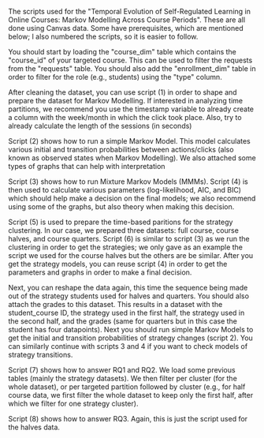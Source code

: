 The scripts used for the "Temporal Evolution of Self-Regulated Learning in Online Courses: Markov Modelling Across Course Periods". These are all done using Canvas data. Some have prerequisites, which are mentioned below; I also numbered the scripts, so it is easier to follow.

You should start by loading the "course_dim" table which contains the "course_id" of your targeted course. This can be used to filter the requests from the "requests" table. You should also add the "enrollment_dim" table in order to filter for the role (e.g., students) using the "type" column. 

After cleaning the dataset, you can use script (1) in order to shape and prepare the dataset for Markov Modelling. If interested in analyzing time partitions, we recommend you use the timestamp variable to already create a column with the week/month in which the click took place. Also, try to already calculate the length of the sessions (in seconds)

Script (2) shows how to run a simple Markov Model. This model calculates various initial and transition probabilities between actions/clicks (also known as observed states when Markov Modelling). We also attached some types of graphs that can help with interpretation

Script (3) shows how to run Mixture Markov Models (MMMs). Script (4) is then used to calculate various parameters (log-likelihood, AIC, and BIC) which should help make a decision on the final models; we also recommend using some of the graphs, but also theory when making this decision. 

Script (5) is used to prepare the time-based paritions for the strategy clustering. In our case, we prepared three datasets: full course, course halves, and course quarters. Script (6) is similar to script (3) as we run the clustering in order to get the strategies; we only gave as an example the script we used for the course halves but the others are be similar. After you get the strategy models, you can reuse script (4) in order to get the parameters and graphs in order to make a final decision. 

Next, you can reshape the data again, this time the sequence being made out of the strategy students used for halves and quarters. You should also attach the grades to this dataset. This results in a dataset with the student_course ID, the strategy used in the first half, the strategy used in the second half, and the grades (same for quarters but in this case the student has four datapoints). Next you should run simple Markov Models to get the initial and transition probabilities of strategy changes (script 2). You can similarly continue with scripts 3 and 4 if you want to check models of strategy transitions. 

Script (7) shows how to answer RQ1 and RQ2. We load some previous tables (mainly the strategy datasets). We then filter per cluster (for the whole dataset), or per targeted partition followed by cluster (e.g., for half course data, we first filter the whole dataset to keep only the first half, after which we filter for one strategy cluster).

Script (8) shows how to answer RQ3. Again, this is just the script used for the halves data. 